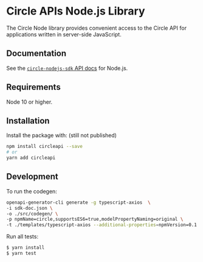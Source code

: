 # Circle APIs Node.js Library


The Circle Node library provides convenient access to the Circle API for
applications written in server-side JavaScript.

## Documentation

See the [`circle-nodejs-sdk` API docs](https://developers.circle.com/reference/ping?lang=node) for Node.js.

## Requirements

Node 10 or higher.

## Installation

Install the package with: (still not published)

```sh
npm install circleapi --save
# or
yarn add circleapi
```

## Development

To run the codegen:

```sh
openapi-generator-cli generate -g typescript-axios  \
-i sdk-doc.json \
-o ./src/codegen/ \
-p npmName=circle,supportsES6=true,modelPropertyNaming=original \
-t ./templates/typescript-axios --additional-properties=npmVersion=0.1.0-alpha.0,circleApiVersion=v1 
```

Run all tests:

```bash
$ yarn install
$ yarn test
```